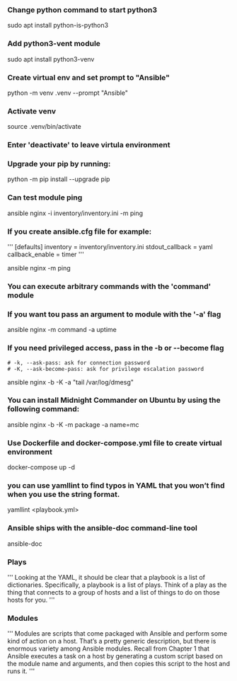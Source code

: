 ### Change python command to start python3
   sudo apt install python-is-python3

### Add python3-vent module
   sudo apt install python3-venv

### Create virtual env and set prompt to "Ansible"
   python -m venv .venv --prompt "Ansible"

### Activate venv
   source .venv/bin/activate

### Enter 'deactivate' to leave virtula environment

### Upgrade your pip by running:
   python -m pip install --upgrade pip

### Can test module ping 
   ansible nginx -i inventory/inventory.ini -m ping

### If you create ansible.cfg file for example:

   '''
    [defaults]
    inventory = inventory/inventory.ini
    stdout_callback = yaml
    callback_enable = timer
   '''

   ansible nginx -m ping

### You can execute arbitrary commands with the 'command' module
### If you want tou pass an argument to module with the '-a' flag
   ansible nginx -m command -a uptime

### If you need privileged access, pass in the -b or --become flag

    # -k, --ask-pass: ask for connection password
    # -K, --ask-become-pass: ask for privilege escalation password

   ansible nginx -b -K -a "tail /var/log/dmesg" 

### You can install Midnight Commander on Ubuntu by using the following command:
   ansible nginx -b -K -m package -a name=mc

### Use Dockerfile and docker-compose.yml file to create virtual environment
   docker-compose up -d

### you can use yamllint to find typos in YAML that you won’t find when you use the string format.
   yamllint <playbook.yml>

### Ansible ships with the ansible-doc command-line tool
   ansible-doc <module-name>


### Plays
'''
Looking at the YAML, it should be clear that a playbook is a list of dictionaries. 
Specifically, a playbook is a list of plays.
Think of a play as the thing that connects to a group of hosts and a list of things to do on those hosts for you. 
'''

### Modules

'''
Modules are scripts that come packaged with Ansible and perform some kind of action on a host. 
That’s a pretty generic description, but there is enormous variety among Ansible modules. 
Recall from Chapter 1 that Ansible executes a task on a host by generating a custom script based on the module name and arguments, 
and then copies this script to the host and runs it.
'''